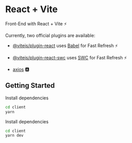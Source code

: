 # React + Vite

Front-End with React + Vite ⚡

Currently, two official plugins are available:

-   [@vitejs/plugin-react](https://github.com/vitejs/vite-plugin-react/blob/main/packages/plugin-react/README.md) uses [Babel](https://babeljs.io/) for Fast Refresh ⚡

-   [@vitejs/plugin-react-swc](https://github.com/vitejs/vite-plugin-react-swc) uses [SWC](https://swc.rs/) for Fast Refresh ⚡

-   [axios](https://github.com/axios/axios) 🅰

## Getting Started

Install dependencies

```bash
cd client
yarn
```

Install dependencies

```bash
cd client
yarn dev
```
